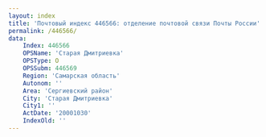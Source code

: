 ```yaml
---
layout: index
title: 'Почтовый индекс 446566: отделение почтовой связи Почты России'
permalink: /446566/
data:
    Index: 446566
    OPSName: 'Старая Дмитриевка'
    OPSType: О
    OPSSubm: 446569
    Region: 'Самарская область'
    Autonom: ''
    Area: 'Сергиевский район'
    City: 'Старая Дмитриевка'
    City1: ''
    ActDate: '20001030'
    IndexOld: ''
---
```

